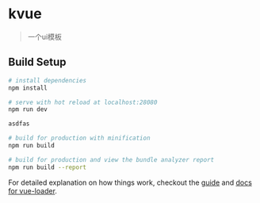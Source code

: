 # kvue

> 一个ui模板

## Build Setup

``` bash
# install dependencies
npm install

# serve with hot reload at localhost:28080
npm run dev

asdfas

# build for production with minification
npm run build

# build for production and view the bundle analyzer report
npm run build --report
```

For detailed explanation on how things work, checkout the [guide](http://vuejs-templates.github.io/webpack/) and [docs for vue-loader](http://vuejs.github.io/vue-loader).
